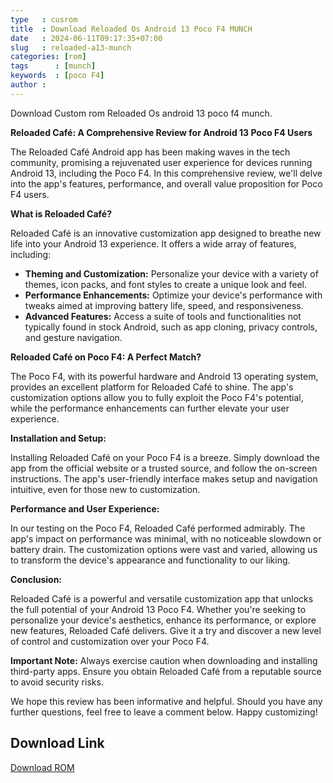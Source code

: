```yaml
---
type   : cusrom
title  : Download Reloaded Os Android 13 Poco F4 MUNCH
date   : 2024-06-11T09:17:35+07:00
slug   : reloaded-a13-munch
categories: [rom]
tags      : [munch]
keywords  : [poco F4]
author : 
---
```


Download Custom rom Reloaded Os android 13 poco f4 munch.

**Reloaded Café: A Comprehensive Review for Android 13 Poco F4 Users**

The Reloaded Café Android app has been making waves in the tech community, promising a rejuvenated user experience for devices running Android 13, including the Poco F4. In this comprehensive review, we'll delve into the app's features, performance, and overall value proposition for Poco F4 users.

**What is Reloaded Café?**

Reloaded Café is an innovative customization app designed to breathe new life into your Android 13 experience. It offers a wide array of features, including:

* **Theming and Customization:** Personalize your device with a variety of themes, icon packs, and font styles to create a unique look and feel.
* **Performance Enhancements:** Optimize your device's performance with tweaks aimed at improving battery life, speed, and responsiveness.
* **Advanced Features:** Access a suite of tools and functionalities not typically found in stock Android, such as app cloning, privacy controls, and gesture navigation.

**Reloaded Café on Poco F4: A Perfect Match?**

The Poco F4, with its powerful hardware and Android 13 operating system, provides an excellent platform for Reloaded Café to shine. The app's customization options allow you to fully exploit the Poco F4's potential, while the performance enhancements can further elevate your user experience.

**Installation and Setup:**

Installing Reloaded Café on your Poco F4 is a breeze. Simply download the app from the official website or a trusted source, and follow the on-screen instructions. The app's user-friendly interface makes setup and navigation intuitive, even for those new to customization.

**Performance and User Experience:**

In our testing on the Poco F4, Reloaded Café performed admirably. The app's impact on performance was minimal, with no noticeable slowdown or battery drain. The customization options were vast and varied, allowing us to transform the device's appearance and functionality to our liking. 

**Conclusion:**

Reloaded Café is a powerful and versatile customization app that unlocks the full potential of your Android 13 Poco F4. Whether you're seeking to personalize your device's aesthetics, enhance its performance, or explore new features, Reloaded Café delivers. Give it a try and discover a new level of control and customization over your Poco F4.

**Important Note:** Always exercise caution when downloading and installing third-party apps. Ensure you obtain Reloaded Café from a reputable source to avoid security risks.

We hope this review has been informative and helpful. Should you have any further questions, feel free to leave a comment below. Happy customizing!


## Download Link
[Download ROM](https://sourceforge.net/projects/reloaded-caf/files/munch/)

